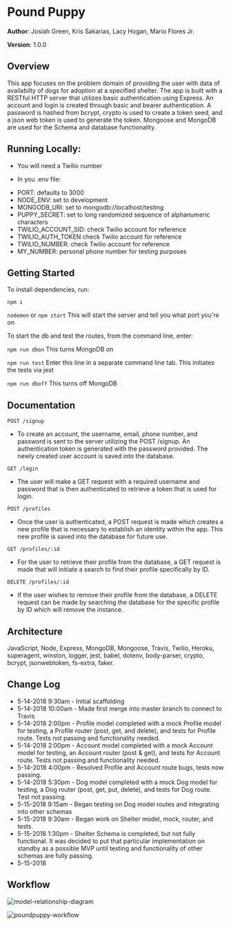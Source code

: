 # Pound Puppy

**Author**: Josiah Green, Kris Sakarias, Lacy Hogan, Mario Flores Jr.

**Version**: 1.0.0

## Overview

This app focuses on the problem domain of providing the user with data of availabilty of dogs for adoption at a specified shelter. The app is built with a RESTful HTTP server that utilizes basic authentication using Express. An account and login is created through basic and bearer authentication. A password is hashed from bcrypt, crypto is used to create a token seed, and a json web token is used to generate the token. Mongoose and MongoDB are used for the Schema and database functionality. 

## Running Locally:

- You will need a Twilio number

- In you .env file:

 * PORT: defaults to 3000
 * NODE_ENV: set to development
 * MONGODB_URI: set to mongodb://localhost/testing
 * PUPPY_SECRET: set to long randomized sequence of alphanumeric characters
 * TWILIO_ACCOUNT_SID: check Twilio account for reference
 * TWILIO_AUTH_TOKEN check Twilio account for reference
 * TWILIO_NUMBER: check Twilio account for reference
 * MY_NUMBER: personal phone number for testing purposes

## Getting Started

To install dependencies, run:

```npm i```

```nodemon``` or ```npm start``` This will start the server and tell you what port you're on

To start the db and test the routes, from the command line, enter:

```npm run dbon``` This turns MongoDB on

```npm run test``` Enter this line in a separate command line tab. This initiates the tests via jest

```npm run dboff``` This turns off MongoDB


## Documentation

 ```POST /signup``` 
- To create an account, the username, email, phone number, and password is sent to the server utilizing the POST /signup. An authentication token is generated with the password provided. The newly created user account is saved into the database.

```GET /login```
- The user will make a GET request with a required username and password that is then authenticated to retrieve a token that is used for login.

```POST /profiles```
- Once the user is authenticated, a POST request is made which creates a new profile that is necessary to establish an identity within the app. This new profile is saved into the database for future use.

```GET /profiles/:id```
- For the user to retrieve their profile from the database, a GET request is made that will initiate a search to find their profile specifically by ID.

```DELETE /profiles/:id```
- If the user wishes to remove their profile from the database, a DELETE request can be made by searching the database for the specific profile by ID which will remove the instance.


## Architecture

JavaScript, Node, Express, MongoDB, Mongoose, Travis, Twilio, Heroku, superagent, winston, logger, jest, babel, dotenv, body-parser, crypto, bcrypt, jsonwebtoken, fs-extra, faker.

## Change Log

 * 5-14-2018 9:30am - Initial scaffolding
 * 5-14-2018 10:00am - Made first merge into master branch to connect to Travis
 * 5-14-2018 2:00pm - Profile model completed with a mock Profile model for testing, a Profile router (post, get, and delete), and tests for Profile route. Tests not passing and functionality needed.
 * 5-14-2018 2:00pm - Account model completed with a mock Account model for testing, an Account router (post & get), and tests for Account route. Tests not passing and functionality needed.
 * 5-14-2018 4:00pm - Resolved Profile and Account route bugs, tests now passing.
 * 5-14-2018 5:30pm - Dog model completed with a mock Dog model for testing, a Dog router (post, get, put, delete), and tests for Dog route. Test not passing.
 * 5-15-2018 9:15am - Began testing on Dog model routes and integrating into other schemas
 * 5-15-2018 9:30am - Began work on Shelter model, mock, router, and tests.
 * 5-15-2018 1:30pm - Shelter Schema is completed, but not fully functional. It was decided to put that particular implementation on standby as a possible MVP until testing and functionality of other schemas are fully passing.
 * 5-15-2018 

## Workflow

![model-relationship-diagram](https://user-images.githubusercontent.com/35154014/40142951-f440fa6a-590e-11e8-91db-80821871886f.png)

![poundpuppy-workflow](https://user-images.githubusercontent.com/35154014/40142952-f4585ca0-590e-11e8-8401-65a2b1efdca8.png)
